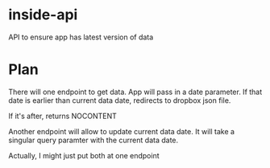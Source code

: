 # inside-api
API to ensure app has latest version of data

# Plan

There will one endpoint to get data. App will pass in a date parameter. If that date is earlier than current data date, redirects to dropbox json file.

If it's after, returns NOCONTENT

Another endpoint will allow to update current data date. It will take a singular query paramter with the current data date.

Actually, I might just put both at one endpoint
